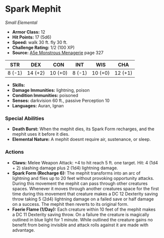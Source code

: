 # Spark Mephit

*Small* *Elemental*

- **Armor Class:** 12
- **Hit Points:** 17 (5d6)
- **Speed:** walk 30 ft. fly 30 ft.
- **Challenge Rating:** 1/2 (100 XP)
- **Source:** [A5e Monstrous Menagerie](https://enpublishingrpg.com/products/level-up-monstrous-menagerie-a5e) page 327

| STR | DEX | CON | INT | WIS | CHA |
| --- | --- | --- | --- | --- | --- |
| 8 (-1) | 14 (+2) | 10 (+0) | 8 (-1) | 10 (+0) | 12 (+1) |

- **Skills:** 
- **Damage Immunities:** lightning, poison
- **Condition Immunities:** poisoned
- **Senses:** darkvision 60 ft., passive Perception 10
- **Languages:** Auran, Ignan

### Special Abilities

- **Death Burst:** When the mephit dies, its Spark Form recharges, and the mephit uses it before it dies.
- **Elemental Nature:** A mephit doesnt require air, sustenance, or sleep.

### Actions

- **Claws:** Melee Weapon Attack: +4 to hit  reach 5 ft.  one target. Hit: 4 (1d4 + 2) slashing damage plus 2 (1d4) lightning damage.
- **Spark Form (Recharge 6):** The mephit transforms into an arc of lightning and flies up to 20 feet without provoking opportunity attacks. During this movement  the mephit can pass through other creatures spaces. Whenever it moves through another creatures space for the first time during this movement  that creature makes a DC 12 Dexterity saving throw  taking 5 (2d4) lightning damage on a failed save or half damage on a success. The mephit then reverts to its original form.
- **Faerie Flame (1/Day):** Each creature within 10 feet of the mephit makes a DC 11 Dexterity saving throw. On a failure  the creature is magically outlined in blue light for 1 minute. While outlined  the creature gains no benefit from being invisible and attack rolls against it are made with advantage.


